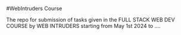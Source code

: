 #WebIntruders Course  

The repo for submission of tasks given in the FULL STACK WEB DEV COURSE by WEB INTRUDERS starting from May 1st 2024 to ....
